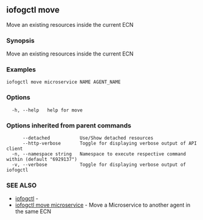 ## iofogctl move

Move an existing resources inside the current ECN

### Synopsis

Move an existing resources inside the current ECN

### Examples

```
iofogctl move microservice NAME AGENT_NAME
```

### Options

```
  -h, --help   help for move
```

### Options inherited from parent commands

```
      --detached           Use/Show detached resources
      --http-verbose       Toggle for displaying verbose output of API client
  -n, --namespace string   Namespace to execute respective command within (default "6929137")
  -v, --verbose            Toggle for displaying verbose output of iofogctl
```

### SEE ALSO

* [iofogctl](iofogctl.md)	 - 
* [iofogctl move microservice](iofogctl_move_microservice.md)	 - Move a Microservice to another agent in the same ECN


